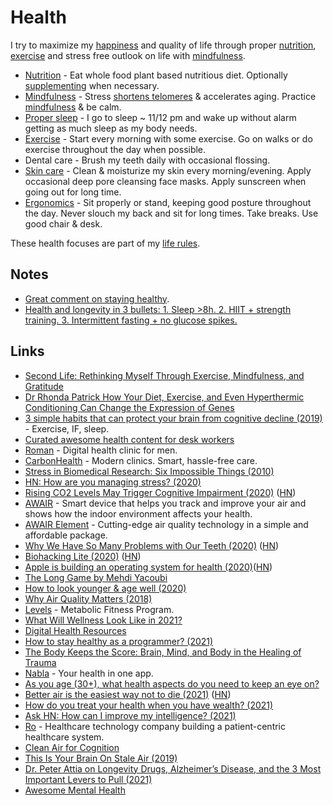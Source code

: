 # Health

I try to maximize my [happiness](../life/happiness.md) and quality of life through proper [nutrition](nutrition/nutrition.md), [exercise](../fitness/fitness.md) and stress free outlook on life with [mindfulness](../mindfulness/mindfulness.md).

- [Nutrition](nutrition/nutrition.md) - Eat whole food plant based nutritious diet. Optionally [supplementing](nutrition/supplements.md) when necessary.
- [Mindfulness](../mindfulness/mindfulness.md) - Stress [shortens telomeres](https://www.ncbi.nlm.nih.gov/pubmed/12114022) & accelerates aging. Practice [mindfulness](../mindfulness/mindfulness.md) & be calm.
- [Proper sleep](../sleep/sleep.md) - I go to sleep ~ 11/12 pm and wake up without alarm getting as much sleep as my body needs.
- [Exercise](../fitness/fitness.md) - Start every morning with some exercise. Go on walks or do exercise throughout the day when possible.
- Dental care - Brush my teeth daily with occasional flossing.
- [Skin care](skin-care.md) - Clean & moisturize my skin every morning/evening. Apply occasional deep pore cleansing face masks. Apply sunscreen when going out for long time.
- [Ergonomics](ergonomics.md) - Sit properly or stand, keeping good posture throughout the day. Never slouch my back and sit for long times. Take breaks. Use good chair & desk.

These health focuses are part of my [life rules](../focusing/rules.md).

## Notes

- [Great comment on staying healthy](https://www.reddit.com/r/longevity/comments/7hwgo7/for_people_in_their_young_or_middle_ages_now_who/).
- [Health and longevity in 3 bullets: 1. Sleep >8h. 2. HIIT + strength training. 3. Intermittent fasting + no glucose spikes.](https://twitter.com/m_franceschetti/status/1396540139195834374)

## Links

- [Second Life: Rethinking Myself Through Exercise, Mindfulness, and Gratitude](https://www.macstories.net/stories/second-life/)
- [Dr Rhonda Patrick How Your Diet, Exercise, and Even Hyperthermic Conditioning Can Change the Expression of Genes](https://www.youtube.com/watch?v=VjgMzS5b_QM)
- [3 simple habits that can protect your brain from cognitive decline (2019)](https://www.fastcompany.com/90303904/3-tips-to-slowing-down-cognitive-decline) - Exercise, IF, sleep.
- [Curated awesome health content for desk workers](https://github.com/evexoio/awesome-health)
- [Roman](https://www.getroman.com/) - Digital health clinic for men.
- [CarbonHealth](https://carbonhealth.com/) - Modern clinics. Smart, hassle-free care.
- [Stress in Biomedical Research: Six Impossible Things (2010)](https://www.sciencedirect.com/science/article/pii/S1097276510007835)
- [HN: How are you managing stress? (2020)](https://news.ycombinator.com/item?id=22616143)
- [Rising CO2 Levels May Trigger Cognitive Impairment (2020)](https://sparkonit.com/2020/04/30/rising-co2-levels-may-trigger-cognitive-impairment/) ([HN](https://news.ycombinator.com/item?id=23155937))
- [AWAIR](https://www.getawair.com) - Smart device that helps you track and improve your air and shows how the indoor environment affects your health.
- [AWAIR Element](https://www.getawair.com/home/element) - Cutting-edge air quality technology in a simple and affordable package.
- [Why We Have So Many Problems with Our Teeth (2020)](https://www.scientificamerican.com/article/why-we-have-so-many-problems-with-our-teeth/) ([HN](https://news.ycombinator.com/item?id=23335368))
- [Biohacking Lite (2020)](https://karpathy.github.io/2020/06/11/biohacking-lite/) ([HN](https://news.ycombinator.com/item?id=23501021))
- [Apple is building an operating system for health (2020)](https://divinations.substack.com/p/healthos)([HN](https://news.ycombinator.com/item?id=23507600))
- [The Long Game by Mehdi Yacoubi](https://mehdiyacoubi.substack.com/)
- [How to look younger & age well (2020)](https://t.me/durov/137)
- [Why Air Quality Matters (2018)](https://www.youtube.com/watch?v=MRqh8oLY7Ik)
- [Levels](https://www.levelshealth.com/) - Metabolic Fitness Program.
- [What Will Wellness Look Like in 2021?](https://www.vogue.com/article/wellness-2021)
- [Digital Health Resources](https://www.franciswong.com/digital-health/)
- [How to stay healthy as a programmer? (2021)](https://www.reddit.com/r/AskProgramming/comments/lra030/how_to_stay_healthy_as_a_programmer/)
- [The Body Keeps the Score: Brain, Mind, and Body in the Healing of Trauma](https://www.goodreads.com/book/show/18693771-the-body-keeps-the-score)
- [Nabla](https://www.nabla.com/en/) - Your health in one app.
- [As you age (30+), what health aspects do you need to keep an eye on?](https://www.reddit.com/r/AskMen/comments/muobbu/as_you_age_30_what_health_aspects_do_you_need_to/)
- [Better air is the easiest way not to die (2021)](https://dynomight.net/air/) ([HN](https://news.ycombinator.com/item?id=26964722))
- [How do you treat your health when you have wealth? (2021)](https://www.reddit.com/r/FIREUK/comments/n6v9t3/how_do_you_treat_your_health_when_you_have_wealth/)
- [Ask HN: How can I improve my intelligence? (2021)](https://news.ycombinator.com/item?id=27102764)
- [Ro](https://ro.co/) - Healthcare technology company building a patient-centric healthcare system.
- [Clean Air for Cognition](https://www.reddit.com/r/Nootropics/comments/niov31/clean_air_for_cognition/)
- [This Is Your Brain On Stale Air (2019)](https://www.youtube.com/watch?v=1Nh_vxpycEA)
- [Dr. Peter Attia on Longevity Drugs, Alzheimer’s Disease, and the 3 Most Important Levers to Pull (2021)](https://overcast.fm/+KebuB8q28)
- [Awesome Mental Health](https://github.com/dreamingechoes/awesome-mental-health)
